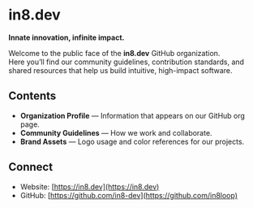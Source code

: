 # in8.dev

**Innate innovation, infinite impact.**

Welcome to the public face of the **in8.dev** GitHub organization.  
Here you’ll find our community guidelines, contribution standards, and shared resources that help us build intuitive, high-impact software.

## Contents
- **Organization Profile** — Information that appears on our GitHub org page.
- **Community Guidelines** — How we work and collaborate.
- **Brand Assets** — Logo usage and color references for our projects.

## Connect
- Website: [https://in8.dev](https://in8.dev)
- GitHub: [https://github.com/in8-dev](https://github.com/in8loop)
